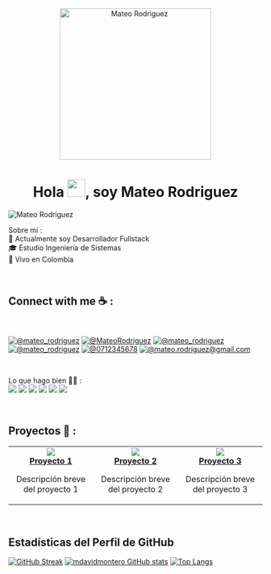 <div align="center" width="50">
    <img alt="Mateo Rodriguez" src="./assets/oh_hi_there.png" width="300"/>
</div>
<h1 align="center">Hola <img src="https://media.giphy.com/media/hvRJCLFzcasrR4ia7z/giphy.gif" width="35">, soy Mateo Rodriguez</h1>
 
 
 <img src="https://komarev.com/ghpvc/?username=MateoRodriguez" alt="Mateo Rodriguez" />

Sobre mí :
<br/>
🏢 Actualmente soy  Desarrollador Fullstack  
🎓 Estudio Ingeniería de Sistemas 
<br/>
🏡 Vivo en Colombia

<br>

## Connect with me ☕ :

<br>

[![@mateo_rodriguez](https://img.icons8.com/fluency/48/000000/instagram-new.png "@mateo_rodriguez")](https://www.instagram.com/mateo_rodriguez/) [![@MateoRodriguez](https://img.icons8.com/fluency/48/000000/facebook.png "@MateoRodriguez")](https://www.facebook.com/MateoRodriguez) [![@mateo_rodriguez](https://img.icons8.com/fluency/48/000000/linkedin.png "@mateo_rodriguez")](https://www.linkedin.com/in/mateo_rodriguez/) [![@mateo_rodriguez](https://img.icons8.com/fluency/48/000000/twitter-squared.png "@mateo_rodriguez")](https://twitter.com/mateo_rodriguez) [![@0712345678](https://img.icons8.com/fluency/48/000000/phone-disconnected.png "@0712345678")](tel:0712345678) [![@mateo.rodriguez@gmail.com](https://img.icons8.com/fluency/48/000000/apple-mail.png "@mateo.rodriguez@gmail.com")](mateo.rodriguez@gmail.com)

<br>

Lo que hago bien 🧑‍💻 :
<br>
<img src="https://img.icons8.com/color/48/000000/react-native.png"/> <img src="https://img.icons8.com/color/48/000000/typescript.png"/> <img src="https://img.icons8.com/color/48/000000/nodejs.png"/> <img src="https://img.icons8.com/color/48/000000/mongodb.png"/> <img src="https://img.icons8.com/color/48/000000/firebase.png"/>  <img src="https://img.icons8.com/color/48/000000/prisma-orm.png"/> 

<br>

## Proyectos 🚀 :
<table>
  <tr>
    <td align="center" width="200">
      <img src="https://img.icons8.com/color/96/000000/project-management.png"/>
      <br />
      <b><a href="https://github.com/MateoRodriguez/Proyecto1">Proyecto 1</a></b>
      <p>Descripción breve del proyecto 1</p>
    </td>
    <td align="center" width="200">
      <img src="https://img.icons8.com/color/96/000000/project-management.png"/>
      <br />
      <b><a href="https://github.com/MateoRodriguez/Proyecto2">Proyecto 2</a></b>
      <p>Descripción breve del proyecto 2</p>
    </td>
    <td align="center" width="200">
      <img src="https://img.icons8.com/color/96/000000/project-management.png"/>
      <br />
      <b><a href="https://github.com/MateoRodriguez/Proyecto3">Proyecto 3</a></b>
      <p>Descripción breve del proyecto 3</p>
    </td>
  </tr>
</table>

</div>
<br/>

## Estadísticas del Perfil de GitHub
[![GitHub Streak](https://github-readme-streak-stats.herokuapp.com?user=mdavidmontero&theme=algolia&date_format=M%20j%5B%2C%20Y%5D)](https://git.io/streak-stats) [![mdavidmontero GitHub stats](https://github-readme-stats.vercel.app/api?username=mdavidmontero&theme=algolia)](https://github.com/mdavidmontero/github-readme-stats) [![Top Langs](https://github-readme-stats.vercel.app/api/top-langs/?username=mdavidmontero&theme=algolia)](https://github.com/mdavidmontero/github-readme-stats)
<div align="center">

<br>
